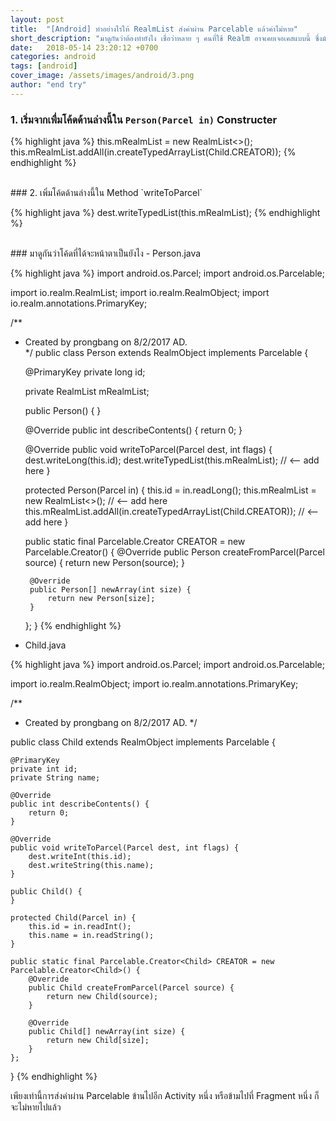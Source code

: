 ```yaml
---
layout: post
title:  "[Android] ทำอย่างไรให้ RealmList ส่งค่าผ่าน Parcelable แล้วค่าไม่หาย"
short_description: "มาดูกันว่าต้องทำยังไง เชื่อว่าหลาย ๆ คนที่ใช้ Realm อาจเคยเจอเคสแบบนี้ ซึ่งมันทำให้ปวดหัวเอาซะจริง ๆ"
date:   2018-05-14 23:20:12 +0700
categories: android
tags: [android]
cover_image: /assets/images/android/3.png
author: "end try"
---
```


### 1. เริ่มจากเพื่มโค้ดด้านล่างนี้ใน `Person(Parcel in)` Constructer

{% highlight java %}
this.mRealmList = new RealmList<>();
this.mRealmList.addAll(in.createTypedArrayList(Child.CREATOR)); 
{% endhighlight %}

<br>
### 2. เพิ่มโค้ดด้านล่างนี้ใน Method `writeToParcel`

{% highlight java %}
dest.writeTypedList(this.mRealmList);
{% endhighlight %}

<br>
### มาดูกันว่าโค้ดที่ได้จะหน้าตาเป็นยังไง
- Person.java

{% highlight java %}
import android.os.Parcel;
import android.os.Parcelable;

import io.realm.RealmList;
import io.realm.RealmObject;
import io.realm.annotations.PrimaryKey;

/**   
 * Created by prongbang on 8/2/2017 AD.   
 */
public class Person extends RealmObject implements Parcelable {

    @PrimaryKey
    private long id;

    private RealmList<Child> mRealmList;

    public Person() { }

    @Override
    public int describeContents() {
        return 0;
    }

    @Override
    public void writeToParcel(Parcel dest, int flags) {
        dest.writeLong(this.id);
        dest.writeTypedList(this.mRealmList); // <-- add here
    }

    protected Person(Parcel in) {
        this.id = in.readLong();
        this.mRealmList = new RealmList<>();  // <-- add here
        this.mRealmList.addAll(in.createTypedArrayList(Child.CREATOR)); // <-- add here
    }

    public static final Parcelable.Creator<Person> CREATOR = new Parcelable.Creator<Person>() {
        @Override
        public Person createFromParcel(Parcel source) {
            return new Person(source);
        }

        @Override
        public Person[] newArray(int size) {
            return new Person[size];
        }
    };
}
{% endhighlight %}

- Child.java

{% highlight java %}
import android.os.Parcel;
import android.os.Parcelable;

import io.realm.RealmObject;
import io.realm.annotations.PrimaryKey;

/**
 * Created by prongbang on 8/2/2017 AD.
 */

public class Child extends RealmObject implements Parcelable {

    @PrimaryKey
    private int id;
    private String name;

    @Override
    public int describeContents() {
        return 0;
    }

    @Override
    public void writeToParcel(Parcel dest, int flags) {
        dest.writeInt(this.id);
        dest.writeString(this.name);
    }

    public Child() {
    }

    protected Child(Parcel in) {
        this.id = in.readInt();
        this.name = in.readString();
    }

    public static final Parcelable.Creator<Child> CREATOR = new Parcelable.Creator<Child>() {
        @Override
        public Child createFromParcel(Parcel source) {
            return new Child(source);
        }

        @Override
        public Child[] newArray(int size) {
            return new Child[size];
        }
    };
}
{% endhighlight %}

 เพียงเท่านี้การส่งค่าผ่าน Parcelable ข้านไปอีก Activity หนึ่ง หรือข้ามไปที่ Fragment หนึ่ง ก็จะไม่หายไปแล้ว

